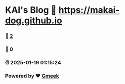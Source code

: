 # KAI's Blog :link: https://makai-dog.github.io 
### :page_facing_up: [2](https://makai-dog.github.io/tag.html) 
### :speech_balloon: 0  
### :alarm_clock: 2025-01-19 01:15:24 
### Powered by :heart: [Gmeek](https://github.com/Meekdai/Gmeek)

